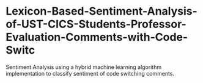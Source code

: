 # Lexicon-Based-Sentiment-Analysis-of-UST-CICS-Students-Professor-Evaluation-Comments-with-Code-Switc
Sentiment Analysis using a hybrid machine learning algorithm implementation to classify sentiment of code switching comments.
